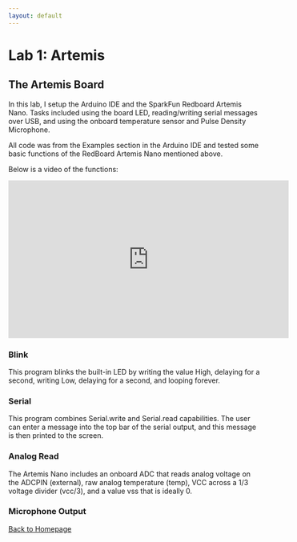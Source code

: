 ```yaml
---
layout: default
---
```


# Lab 1: Artemis

## The Artemis Board

In this lab, I setup the Arduino IDE and the SparkFun Redboard Artemis Nano. Tasks included using the board LED, reading/writing serial messages over USB, and using the onboard temperature sensor and Pulse Density Microphone.

All code was from the Examples section in the Arduino IDE and tested some basic functions of the RedBoard Artemis Nano mentioned above.

Below is a video of the functions:

<iframe width="560" height="315" src="https://www.youtube.com/embed/FYA2UyBvi20" title="YouTube video player" frameborder="0" allow="accelerometer; autoplay; clipboard-write; encrypted-media; gyroscope; picture-in-picture; web-share" allowfullscreen></iframe>


### Blink

This program blinks the built-in LED by writing the value High, delaying for a second, writing Low, delaying for a second, and looping forever.

### Serial

This program combines Serial.write and Serial.read capabilities. The user can enter a message into the top bar of the serial output, and this message is then printed to the screen.

### Analog Read

The Artemis Nano includes an onboard ADC that reads analog voltage on the ADCPIN (external), raw analog temperature (temp), VCC across a 1/3 voltage divider (vcc/3), and a value vss that is ideally 0.

### Microphone Output



[Back to Homepage](../)

